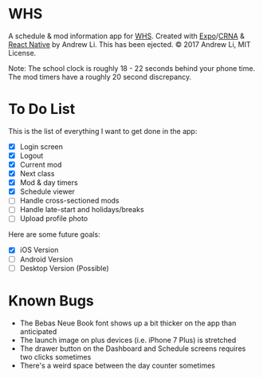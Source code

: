 # WHS

A schedule & mod information app for [WHS](http://whs.westside66.org/). Created
with [Expo](https://expo.io/)/[CRNA](https://github.com/react-community/create-react-native-app)
& [React Native](https://facebook.github.io/react-native/) by Andrew Li. This has
been ejected. © 2017 Andrew Li, MIT License.

Note: The school clock is roughly 18 - 22 seconds behind your phone time. The mod
timers have a roughly 20 second discrepancy.

# To Do List

This is the list of everything I want to get done in the app:

- [x] Login screen
- [x] Logout
- [x] Current mod
- [x] Next class
- [x] Mod & day timers
- [x] Schedule viewer
- [ ] Handle cross-sectioned mods
- [ ] Handle late-start and holidays/breaks
- [ ] Upload profile photo

Here are some future goals:

- [x] iOS Version
- [ ] Android Version
- [ ] Desktop Version (Possible)

# Known Bugs

- The Bebas Neue Book font shows up a bit thicker on the app than anticipated
- The launch image on plus devices (i.e. iPhone 7 Plus) is stretched
- The drawer button on the Dashboard and Schedule screens requires two clicks
sometimes
- There's a weird space between the day counter sometimes
